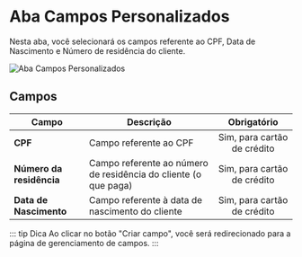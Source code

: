 # Aba Campos Personalizados

Nesta aba, você selecionará os campos referente ao CPF, Data de Nascimento e Número de residência do cliente.

![Aba Campos Personalizados](/PagSeguro-Checkout-Transparente/assets/tab-custom-fields.png#zoom)

## Campos

| Campo | Descrição | Obrigatório |
| ----- | --------- | :---------: |
| **CPF** | Campo referente ao CPF | Sim, para cartão de crédito |
| **Número da residência** | Campo referente ao número de residência do cliente (o que paga) | Sim, para cartão de crédito |
| **Data de Nascimento** | Campo referente à data de nascimento do cliente | Sim, para cartão de crédito |

::: tip Dica
Ao clicar no botão "Criar campo", você será redirecionado para a página de gerenciamento de campos.
:::
